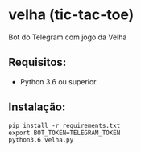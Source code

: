 # velha (tic-tac-toe)
Bot do Telegram com jogo da Velha

## Requisitos:
- Python 3.6 ou superior

## Instalação:

```
pip install -r requirements.txt
export BOT_TOKEN=TELEGRAM_TOKEN
python3.6 velha.py
```

